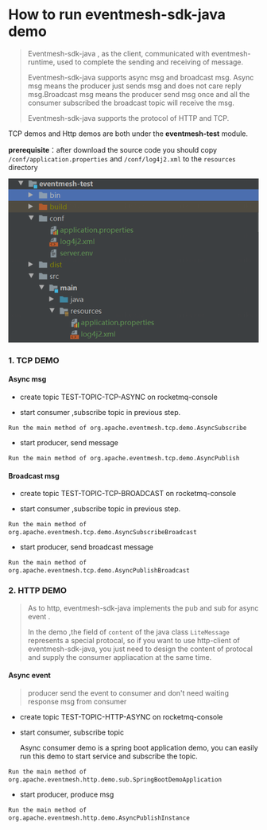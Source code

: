 # How to run eventmesh-sdk-java demo

> Eventmesh-sdk-java , as the client, communicated with eventmesh-runtime, used to complete the sending and receiving of message.
>
> Eventmesh-sdk-java supports async msg and broadcast msg. Async msg means the producer just sends msg and does not care reply msg.Broadcast msg means the producer send msg once and all the consumer subscribed the broadcast topic will receive the msg.
>
> Eventmesh-sdk-java supports  the protocol  of HTTP and TCP.

TCP demos and Http demos are both under the **eventmesh-test** module.

**prerequisite**：after download the source code you should copy `/conf/application.properties` and `/conf/log4j2.xml` to
the `resources` directory

![image-test-structure](../../images/eventmesh-test-structure.png)

### 1. TCP DEMO

#### Async msg

- create topic TEST-TOPIC-TCP-ASYNC on rocketmq-console

- start consumer ,subscribe topic in previous step.

```
Run the main method of org.apache.eventmesh.tcp.demo.AsyncSubscribe
```

- start producer, send message

```
Run the main method of org.apache.eventmesh.tcp.demo.AsyncPublish
```

#### Broadcast msg

- create topic TEST-TOPIC-TCP-BROADCAST on rocketmq-console

- start consumer ,subscribe topic in previous step.

```
Run the main method of org.apache.eventmesh.tcp.demo.AsyncSubscribeBroadcast
```

* start producer, send broadcast message

```
Run the main method of org.apache.eventmesh.tcp.demo.AsyncPublishBroadcast
```

### 2. HTTP DEMO

> As to http, eventmesh-sdk-java implements  the pub and sub for async event .
>
> In the demo ,the field of `content` of the java class `LiteMessage` represents a special protocal, so if you want to use http-client of eventmesh-sdk-java, you just need to design the content of protocal and supply the consumer appliacation at the same time.

#### Async event

> producer send the event to consumer and don't need waiting response msg from consumer

- create topic TEST-TOPIC-HTTP-ASYNC on rocketmq-console

- start consumer, subscribe topic

  Async consumer demo is a spring boot application demo, you can easily run this demo to start service and subscribe the
  topic.

```
Run the main method of org.apache.eventmesh.http.demo.sub.SpringBootDemoApplication
```

- start producer, produce msg

```
Run the main method of org.apache.eventmesh.http.demo.AsyncPublishInstance
```

